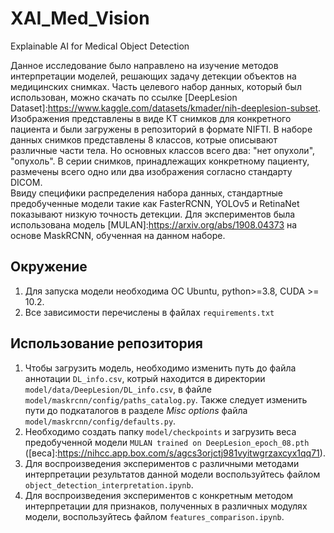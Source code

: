 # XAI_Med_Vision
Explainable AI for Medical Object Detection

Данное исследование было направлено на изучение методов интерпретации моделей, решающих задачу детекции объектов на медицинских снимках. 
Часть целевого набор данных, который был использован, можно скачать по ссылке [DeepLesion Dataset]:https://www.kaggle.com/datasets/kmader/nih-deeplesion-subset. Изображения представлены в виде КТ снимков для конкретного пациента и были загружены в репозиторий в формате NIFTI. В наборе данных снимков представлены 8 классов, котрые описывают различные части тела. Но основных классов всего два: "нет опухоли", "опухоль". В серии снимков, принадлежащих конкретному пациенту, размечены всего одно или два изображения согласно стандарту DICOM.   
Ввиду специфики распределения набора данных, стандартные предобученные модели такие как FasterRCNN, YOLOv5 и RetinaNet показывают низкую точность детекции. Для экспериментов была использована модель [MULAN]:https://arxiv.org/abs/1908.04373 на основе MaskRCNN, обученная на данном наборе. 


## Окружение
1. Для запуска модели необходима ОС Ubuntu, python>=3.8, CUDA >= 10.2.
2. Все зависимости перечислены в файлах ```requirements.txt``` 

## Использование репозитория
1. Чтобы загрузить модель, необходимо изменить путь до файла аннотации ```DL_info.csv```, котрый находится в директории ```model/data/DeepLesion/DL_info.csv```, в файле ```model/maskrcnn/config/paths_catalog.py```. Также следует изменить пути до подкаталогов в разделе *Misc options* файла ```model/maskrcnn/config/defaults.py```.
2.  Необходимо создать папку ```model/checkpoints``` и загрузить веса предобученной модели ```MULAN trained on DeepLesion_epoch_08.pth```
([веса]:https://nihcc.app.box.com/s/agcs3orjctj981vyitwgrzaxcyx1qq71).
3. Для воспроизведения экспериментов с различными методами интерпретации результатов данной модели воспользуйтесь файлом ```object_detection_interpretation.ipynb```.
4. Для воспроизведения экспериментов с конкретным методом интерпретации для признаков, полученных в различных модулях модели, воспользуйтесь файлом ```features_comparison.ipynb```.
